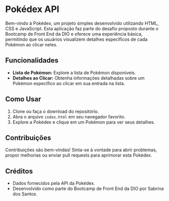 # Pokédex API

Bem-vindo à Pokédex, um projeto simples desenvolvido utilizando HTML, CSS e JavaScript. Esta aplicação faz parte do desafio proposto durante o Bootcamp de Front End da DIO e oferece uma experiência básica, permitindo que os usuários visualizem detalhes específicos de cada Pokémon ao clicar neles.

## Funcionalidades

- **Lista de Pokémon:** Explore a lista de Pokémon disponíveis.
- **Detalhes ao Clicar:** Obtenha informações detalhadas sobre um Pokémon específico ao clicar em sua entrada na lista.

## Como Usar

1. Clone ou faça o download do repositório.
2. Abra o arquivo `index.html` em seu navegador favorito.
3. Explore a Pokédex e clique em um Pokémon para ver seus detalhes.

## Contribuições

Contribuições são bem-vindas! Sinta-se à vontade para abrir problemas, propor melhorias ou enviar pull requests para aprimorar esta Pokédex.

## Créditos

- Dados fornecidos pela API da Pokédex.
- Desenvolvido como parte do Bootcamp de Front End da DIO por Sabrina dos Santos.


